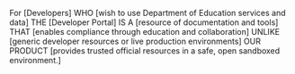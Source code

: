 For [Developers]
WHO [wish to use Department of Education services and data]
THE [Developer Portal] IS A [resource of documentation and tools]
THAT [enables compliance through education and collaboration]
UNLIKE [generic developer resources or live production environments]
OUR PRODUCT [provides trusted official resources in a safe, open sandboxed environment.]
